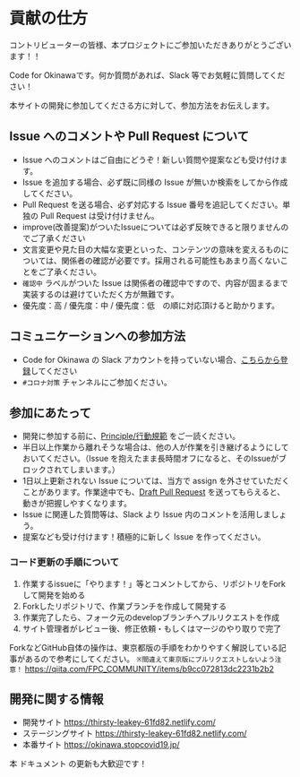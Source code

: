 # 貢献の仕方

コントリビューターの皆様、本プロジェクトにご参加いただきありがとうございます！！

Code for Okinawaです。何か質問があれば、Slack 等でお気軽に質問してください！

本サイトの開発に参加してくださる方に対して、参加方法をお伝えします。

## Issue へのコメントや Pull Request について
* Issue へのコメントはご自由にどうぞ！新しい質問や提案なども受け付けます。
* Issue を追加する場合、必ず既に同様の Issue が無いか検索をしてから作成してください。
* Pull Request を送る場合、必ず対応する Issue 番号を追記してください。単独の Pull Request は受け付けません。
* improve(改善提案)がついたIssueについては必ず反映できると限りませんのでご了承ください
* 文言変更や見た目の大幅な変更といった、コンテンツの意味を変えるものについては、関係者の確認が必要です。採用される可能性もあまり高くないことをご了承ください。
* `確認中` ラベルがついた Issue は関係者の確認中ですので、内容が固まるまで実装するのは避けていただく方が無難です。
* 優先度：高 / 優先度：中 / 優先度：低　の順に対応頂けると助かります。

## コミュニケーションへの参加方法
* Code for Okinawa の Slack アカウントを持っていない場合、[こちらから登録](https://codeforokinawa.slack.com/)してください
* `#コロナ対策` チャンネルにご参加ください。

## 参加にあたって
* 開発に参加する前に、[Principle/行動規範](./CODE_OF_CONDUCT.md) をご一読ください。
* 半日以上作業から離れそうな場合は、他の人が作業を引き継げるようにしておいてください。（Issue を抱えたまま長時間オフになると、そのIssueがブロックされてしまいます。）
* 1日以上更新されない Issue については、当方で assign を外させていただくことがあります。作業途中でも、[Draft Pull Request](https://qiita.com/tatane616/items/13da1b6797a7b871ad58) を送ってもらえると、動きが把握しやすくなります。
* Issue に関連した質問等は、Slack より Issue 内のコメントを活用しましょう。
* 提案なども受け付けます！積極的に新しく Issue を作ってください。

### コード更新の手順について
1. 作業するissueに「やります！」等とコメントしてから、リポジトリをForkして開発を始める
2. Forkしたリポジトリで、作業ブランチを作成して開発する
3. 作業完了したら、フォーク元のdevelopブランチへプルリクエストを作成
4. サイト管理者がレビュー後、修正依頼・もしくはマージのやり取りで完了

ForkなどGitHub自体の操作は、東京都版の手順をわかりやすく解説している記事があるので参考にしてください。
`※間違えて東京版にプルリクエストしないよう注意！`
https://qiita.com/FPC_COMMUNITY/items/b9cc072813dc2231b2b2

## 開発に関する情報
* 開発サイト https://thirsty-leakey-61fd82.netlify.com/
* ステージングサイト https://thirsty-leakey-61fd82.netlify.com/
* 本番サイト https://okinawa.stopcovid19.jp/

本 ドキュメント の更新も大歓迎です！
